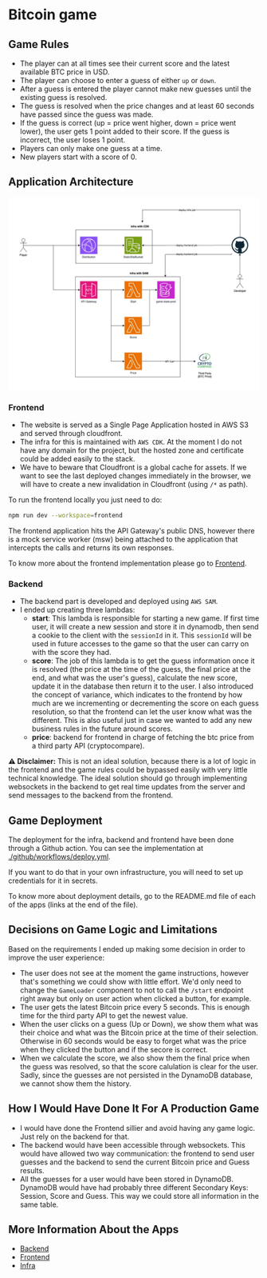 # Bitcoin game

## Game Rules

- The player can at all times see their current score and the latest available BTC price in USD.
- The player can choose to enter a guess of either `up` or `down`.
- After a guess is entered the player cannot make new guesses until the existing guess is resolved.
- The guess is resolved when the price changes and at least 60 seconds have passed since the guess
  was made.
- If the guess is correct (up = price went higher, down = price went lower), the user gets 1 point
  added to their score. If the guess is incorrect, the user loses 1 point.
- Players can only make one guess at a time.
- New players start with a score of 0.

## Application Architecture

<img src="./docs/architecture.jpg" alt="Application Architecture" />

### Frontend

- The website is served as a Single Page Application hosted in AWS S3 and served through cloudfront.
- The infra for this is maintained with `AWS CDK`. At the moment I do not have any domain for the
  project, but the hosted zone and certificate could be added easily to the stack.
- We have to beware that Cloudfront is a global cache for assets. If we want to see the last
  deployed changes immediately in the browser, we will have to create a new invalidation in
  Cloudfront (using `/*` as path).

To run the frontend locally you just need to do:

```sh
npm run dev --workspace=frontend
```

The frontend application hits the API Gateway's public DNS, however there is a mock service worker
(msw) being attached to the application that intercepts the calls and returns its own responses.

To know more about the frontend implementation please go to [Frontend](./apps/frontend/README.md).

### Backend

- The backend part is developed and deployed using `AWS SAM`.
- I ended up creating three lambdas:
  - **start**: This lambda is responsible for starting a new game. If first time user, it will
    create a new session and store it in dynamodb, then send a cookie to the client with the
    `sessionId` in it. This `sessionId` will be used in future accesses to the game so that the user
    can carry on with the score they had.
  - **score**: The job of this lambda is to get the guess information once it is resolved (the price
    at the time of the guess, the final price at the end, and what was the user's guess), calculate
    the new score, update it in the database then return it to the user. I also introduced the
    concept of variance, which indicates to the frontend by how much are we incrementing or
    decrementing the score on each guess resolution, so that the frontend can let the user know what
    was the different. This is also useful just in case we wanted to add any new business rules in
    the future around scores.
  - **price**: backend for frontend in charge of fetching the btc price from a third party API
    (cryptocompare).

**⚠️ Disclaimer:** This is not an ideal solution, because there is a lot of logic in the frontend
and the game rules could be bypassed easily with very little technical knowledge. The ideal solution
should go through implementing websockets in the backend to get real time updates from the server
and send messages to the backend from the frontend.

## Game Deployment

The deployment for the infra, backend and frontend have been done through a Github action. You can
see the implementation at [./github/workflows/deploy.yml](./github/workflows/deploy.yml).

If you want to do that in your own infrastructure, you will need to set up credentials for it in
secrets.

To know more about deployment details, go to the README.md file of each of the apps (links at the
end of the file).

## Decisions on Game Logic and Limitations

Based on the requirements I ended up making some decision in order to improve the user experience:

- The user does not see at the moment the game instructions, however that's something we could show
  with little effort. We'd only need to change the `GameLoader` component to not to call the
  `/start` endpoint right away but only on user action when clicked a button, for example.
- The user gets the latest Bitcoin price every 5 seconds. This is enough time for the third party
  API to get the newest value.
- When the user clicks on a guess (Up or Down), we show them what was their choice and what was the
  Bitcoin price at the time of their selection. Otherwise in 60 seconds would be easy to forget what
  was the price when they clicked the button and if the secore is correct.
- When we calculate the score, we also show them the final price when the guess was resolved, so
  that the score calulation is clear for the user. Sadly, since the guesses are not persisted in the
  DynamoDB database, we cannot show them the history.

## How I Would Have Done It For A Production Game

- I would have done the Frontend sillier and avoid having any game logic. Just rely on the backend
  for that.
- The backend would have been accessible through websockets. This would have allowed two way
  communication: the frontend to send user guesses and the backend to send the current Bitcoin price
  and Guess results.
- All the guesses for a user would have been stored in DynamoDB. DynamoDB would have had probably
  three different Secondary Keys: Session, Score and Guess. This way we could store all information
  in the same table.

## More Information About the Apps

- [Backend](./apps/backend/README.md)
- [Frontend](./apps/frontend/README.md)
- [Infra](./apps/infra/README.md)
